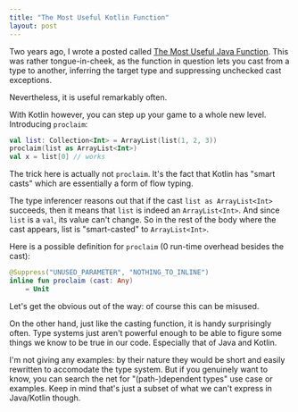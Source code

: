 ```yaml
---
title: "The Most Useful Kotlin Function"
layout: post
---
```


Two years ago, I wrote a posted called [The Most Useful Java Function][java].
This was rather tongue-in-cheek, as the function in question lets you cast from
a type to another, inferring the target type and suppressing unchecked cast
exceptions.

[java]: /java_caster

Nevertheless, it is useful remarkably often.

With Kotlin however, you can step up your game to a whole new level.
Introducing `proclaim`:


```kotlin
val list: Collection<Int> = ArrayList(list(1, 2, 3))
proclaim(list as ArrayList<Int>)
val x = list[0] // works
```

The trick here is actually not `proclaim`. It's the fact that Kotlin has "smart
casts" which are essentially a form of flow typing.

The type inferencer reasons out that if the cast `list as ArrayList<Int>`
succeeds, then it means that `list` is indeed an `ArrayList<Int>`. And since
`list` is a `val`, its value can't change. So in the rest of the body where the
cast appears, list is "smart-casted" to `ArrayList<Int>`.

Here is a possible definition for `proclaim` (0 run-time overhead besides the
cast):

```kotlin
@Suppress("UNUSED_PARAMETER", "NOTHING_TO_INLINE")
inline fun proclaim (cast: Any)
    = Unit
```

Let's get the obvious out of the way: of course this can be misused.

On the other hand, just like the casting function, it is handy surprisingly
often. Type systems just aren't powerful enough to be able to figure some things
we know to be true in our code. Especially that of Java and Kotlin.

I'm not giving any examples: by their nature they would be short and easily
rewritten to accomodate the type system. But if you genuinely want to know, you
can search the net for "(path-)dependent types" use case or examples. Keep in
mind that's just a subset of what we can't express in Java/Kotlin though.
